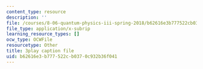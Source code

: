 ```yaml
---
content_type: resource
description: ''
file: /courses/8-06-quantum-physics-iii-spring-2018/b62616e3b777522cb0370c932b36f041_8Uh0qSp_Vck.vtt
file_type: application/x-subrip
learning_resource_types: []
ocw_type: OCWFile
resourcetype: Other
title: 3play caption file
uid: b62616e3-b777-522c-b037-0c932b36f041
---
```

